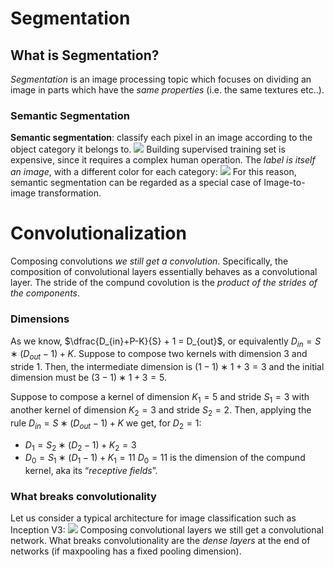 # Segmentation
## What is Segmentation?
_Segmentation_ is an image processing topic which focuses on dividing an image in parts which have the _same properties_ (i.e. the same textures etc..). 

### Semantic Segmentation
__Semantic segmentation__: classify each pixel in an image according to the object category it belongs to.
![](semantic-seg.png)
Building supervised training set is expensive, since it requires a complex human operation.
The _label is itself an image_, with a different color for each category:
![](segmentation-example-2.png)
For this reason, semantic segmentation can be regarded as a special case of Image-to-image transformation.

# Convolutionalization
Composing convolutions _we still get a convolution_.
Specifically, the composition of convolutional layers essentially behaves as a convolutional layer. The stride of the compund covolution is the _product of the strides of the components_.

### Dimensions
As we know,  $\dfrac{D_{in}+P-K}{S} + 1 = D_{out}$, or equivalently $D_{in} = S ∗ (D_{out} − 1) + K$.
Suppose to compose two kernels with dimension 3 and stride 1. Then, the intermediate dimension is $(1 − 1) ∗ 1 + 3 = 3$ and the initial dimension must be $(3 − 1) ∗ 1 + 3 = 5$. 

Suppose to compose a kernel of dimension $K_1 = 5$ and stride $S_1 = 3$ with another kernel of dimension $K_2 = 3$ and stride $S_2 = 2$. Then, applying the rule $D_{in} = S ∗ (D_{out} − 1) + K$ we get, for $D_2 = 1$:
- $D_1 = S_2 ∗ (D_2 − 1) + K_2 = 3$ 
- $D_0 = S_1 ∗ (D_1 − 1) + K_1 = 11$
$D_0 = 11$ is the dimension of the compund kernel, aka its “_receptive fields_”.

### What breaks convolutionality
Let us consider a typical architecture for image classification such as Inception V3:
![](inceptionv3.png)
Composing convolutional layers we still get a convolutional network. What breaks convolutionality are the _dense layers_ at the end of networks (if maxpooling has a fixed pooling dimension).
